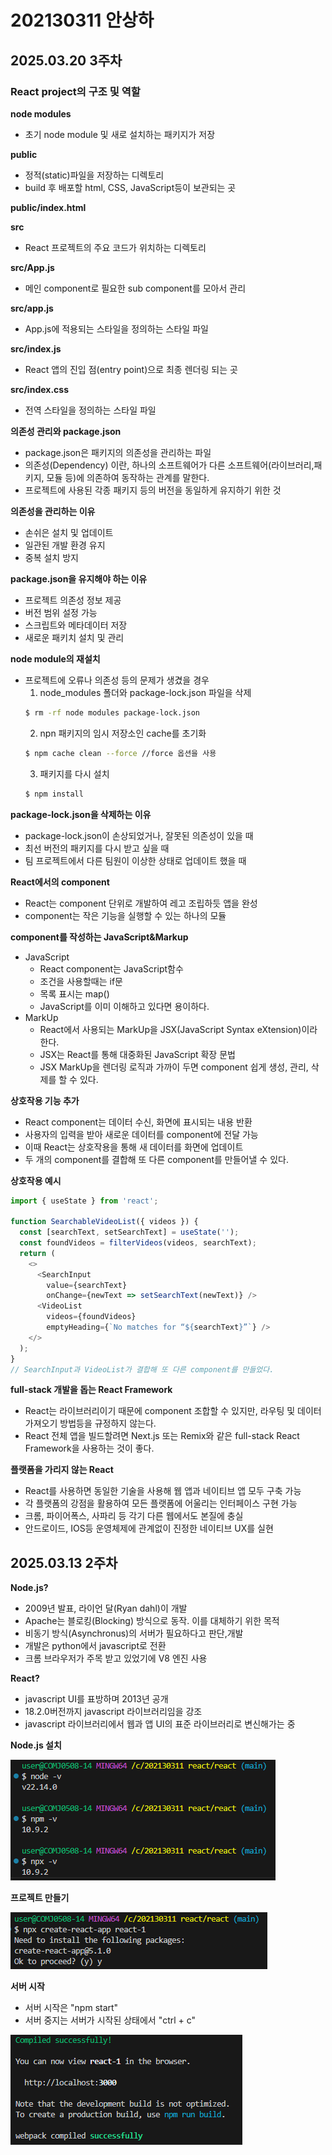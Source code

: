 # 202130311 안상하 

## 2025.03.20 3주차

### React project의 구조 및 역할

**node modules**
* 초기 node module 및 새로 설치하는 패키지가 저장

**public**
* 정적(static)파일을 저장하는 디렉토리
* build 후 배포할 html, CSS, JavaScript등이 보관되는 곳

**public/index.html**

**src**
* React 프로젝트의 주요 코드가 위치하는 디렉토리

**src/App.js**
* 메인 component로 필요한 sub component를 모아서 관리

**src/app.js**
* App.js에 적용되는 스타일을 정의하는 스타일 파일

**src/index.js**
* React 앱의 진입 점(entry point)으로 최종 렌더링 되는 곳

**src/index.css**
* 전역 스타일을 정의하는 스타일 파일

**의존성 관리와 package.json**
* package.json은 패키지의 의존성을 관리하는 파일
* 의존성(Dependency) 이란, 하나의 소프트웨어가 다른 소프트웨어(라이브러리,패키지, 모듈 등)에 의존하여 동작하는 관계를 말한다.
* 프로젝트에 사용된 각종 패키지 등의 버전을 동일하게 유지하기 위한 것

**의존성을 관리하는 이유**
* 손쉬은 설치 및 업데이트
* 일관된 개발 환경 유지
* 중복 설치 방지

**package.json을 유지해야 하는 이유**
* 프로젝트 의존성 정보 제공
* 버전 범위 설정 가능
* 스크립트와 메타데이터 저장
* 새로운 패키치 설치 및 관리

**node module의 재설치**
* 프로젝트에 오류나 의존성 등의 문제가 생겼을 경우
    1. node_modules 폴더와 package-lock.json 파일을 삭제
    ~~~bash
    $ rm -rf node modules package-lock.json
    ~~~
    2. npn 패키지의 임시 저장소인 cache를 초기화
     ~~~bash
    $ npm cache clean --force //force 옵션을 사용
    ~~~
    3. 패키지를 다시 설치
     ~~~bash
    $ npm install
    ~~~

**package-lock.json을 삭제하는 이유**
* package-lock.json이 손상되었거나, 잘못된 의존성이 있을 때
* 최선 버전의 패키지를 다시 받고 싶을 때
* 팀 프로젝트에서 다른 팀원이 이상한 상태로 업데이트 했을 때

**React에서의 component**
* React는 component 단위로 개발하여 레고 조립하듯 앱을 완성
* component는 작은 기능을 실행할 수 있는 하나의 모듈

**component를 작성하는 JavaScript&Markup**  
* JavaScript
    * React component는 JavaScript함수
    * 조건을 사용할때는 if문
    * 목록 표시는 map()
    * JavaScript를 이미 이해하고 있다면 용이하다.
* MarkUp
    * React에서 사용되는 MarkUp을 JSX(JavaScript Syntax eXtension)이라 한다.
    * JSX는 React를 통해 대중화된 JavaScript 확장 문법
    * JSX MarkUp을 렌더링 로직과 가까이 두면 component 쉽게 생성, 관리, 삭제를 할 수 있다.  

**상호작용 기능 추가**  
* React component는 데이터 수신, 화면에 표시되는 내용 반환
* 사용자의 입력을 받아 새로운 데이터를 component에 전달 가능
* 이때 React는 상호작용을 통해 새 데이터를 화면에 업데이트
* 두 개의 component를 결합해 또 다른 component를 만들어낼 수 있다.

**상호작용 예시**
~~~js
import { useState } from 'react';

function SearchableVideoList({ videos }) {
  const [searchText, setSearchText] = useState('');
  const foundVideos = filterVideos(videos, searchText);
  return (
    <>
      <SearchInput
        value={searchText}
        onChange={newText => setSearchText(newText)} />
      <VideoList
        videos={foundVideos}
        emptyHeading={`No matches for “${searchText}”`} />
    </>
  );
}
// SearchInput과 VideoList가 결합해 또 다른 component를 만들었다.
~~~

**full-stack 개발을 돕는 React Framework**
* React는 라이브러리이기 때문에 component 조합할 수 있지만, 라우팅 및 데이터 가져오기 방법등을 규정하지 않는다.
* React 전체 앱을 빌드할려면 Next.js 또는 Remix와 같은 full-stack React Framework을 사용하는 것이 좋다.

**플랫폼을 가리지 않는 React**
* React를 사용하면 동일한 기술을 사용해 웹 앱과 네이티브 앱 모두 구축 가능
* 각 플랫폼의 강점을 활용하여 모든 플랫폼에 어울리는 인터페이스 구현 가능
* 크롬, 파이어폭스, 사파리 등 각기 다른 웹에서도 본질에 충실
* 안드로이드, IOS등 운영체제에 관계없이 진정한 네이티브 UX를 실현

## 2025.03.13 2주차

**Node.js?**
* 2009년 발표, 라이언 달(Ryan dahl)이 개발  
* Apache는 블로킹(Blocking) 방식으로 동작. 이를 대체하기 위한 목적
* 비동기 방식(Asynchronus)의 서버가 필요하다고 판단,개발
* 개발은 python에서 javascript로 전환
* 크롬 브라우저가 주목 받고 있었기에 V8 엔진 사용

**React?**
* javascript UI를 표방하며 2013년 공개
* 18.2.0버전까지 javascript 라이브러리임을 강조
* javascript 라이브러리에서 웹과 앱 UI의 표준 라이브러리로 변신해가는 중

**Node.js 설치**

![alt text](image/image1.png)

**프로젝트 만들기**

![alt text](image/image2.png)

**서버 시작**
* 서버 시작은 "npm start"
* 서버 중지는 서버가 시작된 상태에서 "ctrl + c"

![alt text](image/image3.png) 
